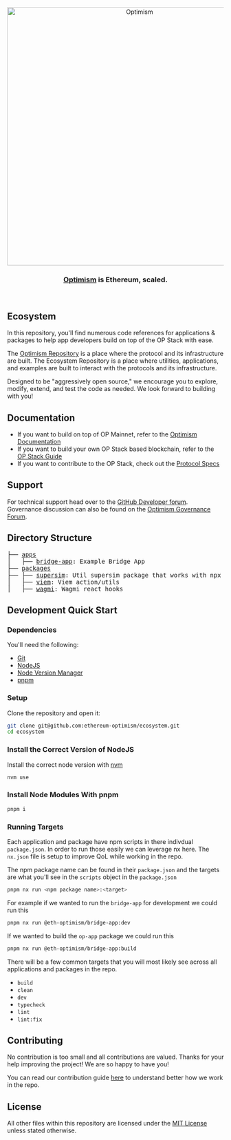 <div align="center">
  <br />
  <br />
  <a href="https://optimism.io"><img alt="Optimism" src="https://raw.githubusercontent.com/ethereum-optimism/brand-kit/main/assets/svg/OPTIMISM-R.svg" width=600></a>
  <br />
  <h3><a href="https://optimism.io">Optimism</a> is Ethereum, scaled.</h3>
  <br />
</div>

## Ecosystem

In this repository, you'll find numerous code references for applications & packages to help app developers build on top of the OP Stack with ease. 

The [Optimism Repository](https://github.com/ethereum-optimism/ecosystem) is a place where the protocol and its infrastructure are built. The Ecosystem Repository is a place where utilities, applications, and examples are built to interact with the protocols and its infrastructure.

Designed to be "aggressively open source," we encourage you to explore, modify, extend, and test the code as needed. We look forward to building with you!

## Documentation

- If you want to build on top of OP Mainnet, refer to the [Optimism Documentation](https://docs.optimism.io)
- If you want to build your own OP Stack based blockchain, refer to the [OP Stack Guide](https://docs.optimism.io/stack/getting-started)
- If you want to contribute to the OP Stack, check out the [Protocol Specs](https://github.com/ethereum-optimism/optimism/tree/develop/specs)

## Support

For technical support head over to the [GitHub Developer forum](https://github.com/ethereum-optimism/developers/discussions).
Governance discussion can also be found on the [Optimism Governance Forum](https://gov.optimism.io/).

## Directory Structure

<pre>
├── <a href="./apps">apps</a>
│   ├── <a href="./apps/bridge-app">bridge-app</a>: Example Bridge App
├── <a href="./packages">packages</a>
├── ├── <a href="./packages/supersim">supersim</a>: Util supersim package that works with npx
│   ├── <a href="./packages/viem">viem</a>: Viem action/utils
│   ├── <a href="./packages/wagmi">wagmi</a>: Wagmi react hooks
</pre>

## Development Quick Start

### Dependencies

You'll need the following:

* [Git](https://git-scm.com/downloads)
* [NodeJS](https://nodejs.org/en/download/)
* [Node Version Manager](https://github.com/nvm-sh/nvm)
* [pnpm](https://pnpm.io/installation)

### Setup

Clone the repository and open it:

```bash
git clone git@github.com:ethereum-optimism/ecosystem.git
cd ecosystem
```

### Install the Correct Version of NodeJS

Install the correct node version with [nvm](https://github.com/nvm-sh/nvm)

```bash
nvm use
```

### Install Node Modules With pnpm

```bash
pnpm i
```

### Running Targets

Each application and package have npm scripts in there indivdual `package.json`.
In order to run those easily we can leverage nx here. The `nx.json` file is setup
to improve QoL while working in the repo.

The npm package name can be found in their `package.json` and the targets are what you'll see in the `scripts` object in the `package.json`

```bash
pnpm nx run <npm package name>:<target>
```

For example if we wanted to run the `bridge-app` for development we could run this
```bash
pnpm nx run @eth-optimism/bridge-app:dev
```

If we wanted to build the `op-app` package we could run this
```bash
pnpm nx run @eth-optimism/bridge-app:build
```

There will be a few common targets that you will most likely see across all applications and packages in the repo.

* `build`
* `clean`
* `dev`
* `typecheck`
* `lint`
* `lint:fix`

## Contributing

No contribution is too small and all contributions are valued.
Thanks for your help improving the project! We are so happy to have you!

You can read our contribution guide [here](./CONTRIBUTING.md) to understand better how we work in the repo.

## License

All other files within this repository are licensed under the [MIT License](https://github.com/ethereum-optimism/ecosystem/blob/main/LICENSE) unless stated otherwise.

